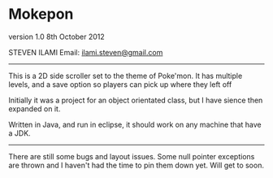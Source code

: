 Mokepon
=======

version 1.0
8th October 2012

STEVEN ILAMI
Email: ilami.steven@gmail.com

-------------
This is a 2D side scroller set to the theme of Poke'mon.
It has multiple levels, and a save option so players can pick up where they left off

Initially it was a project for an object orientated class, but I have sience then expanded on it.

Written in Java, and run in eclipse, it should work on any machine that have a JDK.

-------------

There are still some bugs and layout issues. 
Some null pointer exceptions are thrown and I haven't had the time to pin them down yet.
Will get to soon.